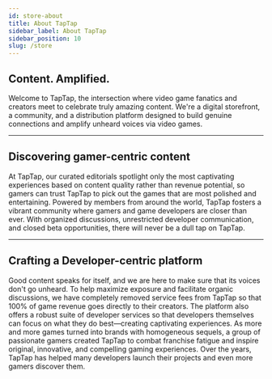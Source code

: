 ```yaml
---
id: store-about
title: About TapTap
sidebar_label: About TapTap
sidebar_position: 10
slug: /store
---
```



## **Content. Amplified.**

Welcome to TapTap, the intersection where video game fanatics and creators meet to celebrate truly amazing content. We're a digital storefront, a community, and a distribution platform designed to build genuine connections and amplify unheard voices via video games. 

****


## **Discovering gamer-centric content**

At TapTap, our curated editorials spotlight only the most captivating experiences based on content quality rather than revenue potential, so gamers can trust TapTap to pick out the games that are most polished and entertaining. Powered by members from around the world, TapTap fosters a vibrant community where gamers and game developers are closer than ever. With organized discussions, unrestricted developer communication, and closed beta opportunities, there will never be a dull tap on TapTap.

****

## **Crafting a Developer-centric platform**

Good content speaks for itself, and we are here to make sure that its voices don't go unheard. To help maximize exposure and facilitate organic discussions, we have completely removed service fees from TapTap so that 100% of game revenue goes directly to their creators. The platform also offers a robust suite of developer services so that developers themselves can focus on what they do best—creating captivating experiences. As more and more games turned into brands with homogeneous sequels, a group of passionate gamers created TapTap to combat franchise fatigue and inspire original, innovative, and compelling gaming experiences. Over the years, TapTap has helped many developers launch their projects and even more gamers discover them.  

